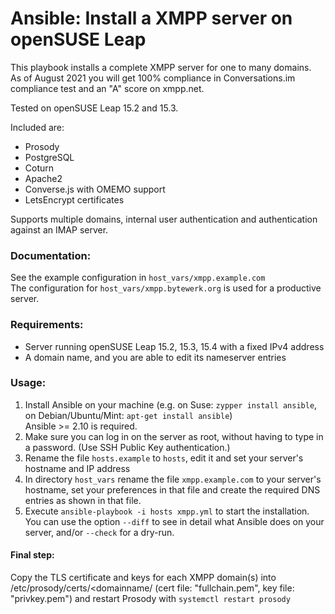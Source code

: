 # Ansible: Install a XMPP server on openSUSE Leap

This playbook installs a complete XMPP server for one to many domains.\
As of August 2021 you will get 100% compliance in Conversations.im compliance test and an "A" score on xmpp.net.

Tested on openSUSE Leap 15.2 and 15.3.

Included are:
* Prosody
* PostgreSQL
* Coturn
* Apache2
* Converse.js with OMEMO support
* LetsEncrypt certificates

Supports multiple domains, internal user authentication and authentication against an IMAP server.

### Documentation:
See the example configuration in `host_vars/xmpp.example.com` \
The configuration for `host_vars/xmpp.bytewerk.org` is used for a productive server.


### Requirements:
* Server running openSUSE Leap 15.2, 15.3, 15.4 with a fixed IPv4 address
* A domain name, and you are able to edit its nameserver entries


### Usage:
1. Install Ansible on your machine (e.g. on Suse: `zypper install ansible`, on Debian/Ubuntu/Mint: `apt-get install ansible`)\
Ansible >= 2.10 is required.
1. Make sure you can log in on the server as root, without having to type in a password. (Use SSH Public Key authentication.)
1. Rename the file `hosts.example` to `hosts`, edit it and set your server's hostname and IP address
1. In directory `host_vars` rename the file `xmpp.example.com` to your server's hostname, set your preferences in that file and create the required DNS entries as shown in that file.
1. Execute `ansible-playbook -i hosts xmpp.yml` to start the installation.\
You can use the option  `--diff` to see in detail what Ansible does on your server, and/or `--check` for a dry-run.

#### Final step:
Copy the TLS certificate and keys for each XMPP domain(s) into /etc/prosody/certs/<domainname/ (cert file: "fullchain.pem", key file: "privkey.pem") and restart Prosody with `systemctl restart prosody`
